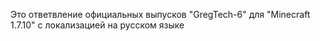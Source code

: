 Это ответвление официальных выпусков "GregTech-6" для "Minecraft 1.7.10" с локализацией на русском языке